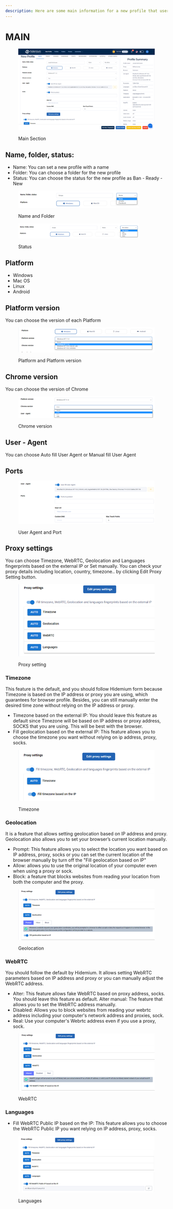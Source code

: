 ```yaml
---
description: Here are some main information for a new profile that users need to fill in
---
```


# MAIN

<figure><img src="../../.gitbook/assets/1.png" alt=""><figcaption><p>Main Section</p></figcaption></figure>

## Name, folder, status:

* Name: You can set a new profile with a name
* Folder: You can choose a folder for the new profile
* Status: You can choose the status for the new profile as Ban - Ready - New

<div>

<figure><img src="../../.gitbook/assets/3.png" alt="" width="375"><figcaption><p>Name and Folder</p></figcaption></figure>

 

<figure><img src="../../.gitbook/assets/4.png" alt="" width="375"><figcaption><p>Status</p></figcaption></figure>

</div>

## Platform

* Windows&#x20;
* Mac OS&#x20;
* Linux&#x20;
* Android

## Platform version

You can choose the version of each Platform

<figure><img src="../../.gitbook/assets/5.png" alt=""><figcaption><p>Platform and Platform version</p></figcaption></figure>

## Chrome version

You can choose the version of Chrome&#x20;

<figure><img src="../../.gitbook/assets/6.png" alt=""><figcaption><p>Chrome version</p></figcaption></figure>

## User - Agent

You can choose Auto fill User Agent or Manual fill User Agent

## Ports

<figure><img src="../../.gitbook/assets/7 (1).png" alt=""><figcaption><p>User Agent and Port</p></figcaption></figure>

## Proxy settings

You can choose Timezone, WebRTC, Geolocation and Languages fingerprints based on the external IP or Set manually. You can check your proxy details including location, country, timezone.. by clicking Edit Proxy Setting button.

<figure><img src="../../.gitbook/assets/8.png" alt=""><figcaption><p>Proxy setting</p></figcaption></figure>

### Timezone

This feature is the default, and you should follow Hidemium form because Timezone is based on the IP address or proxy you are using, which guarantees for browser profile. Besides, you can still manually enter the desired time zone without relying on the IP address or proxy.

* Timezone based on the external IP: You should leave this feature as default since Timezone will be based on IP address or proxy address, SOCKS that you are using. This will be best with the browser.
* Fill geolocation based on the external IP: This feature allows you to choose the timezone you want without relying on ip address, proxy, socks.

<figure><img src="../../.gitbook/assets/9.png" alt=""><figcaption><p>Timezone</p></figcaption></figure>

### **Geolocation**

It is a feature that allows setting geolocation based on IP address and proxy. Geolocation also allows you to set your browser’s current location manually.&#x20;

* Prompt: This feature allows you to select the location you want based on IP address, proxy, socks or you can set the current location of the browser manually by turn off the "Fill geolocation based on IP"
* Allow: allows you to use the original location of your computer even when using a proxy or sock.
* Block:  a feature that blocks websites from reading your location from both the computer and the proxy.



<figure><img src="../../.gitbook/assets/13.png" alt=""><figcaption><p>Geolocation</p></figcaption></figure>

### **WebRTC**

You should follow the default by Hidemium. It allows setting WebRTC parameters based on IP address and proxy or you can manually adjust the WebRTC address.

* Alter: This feature allows fake WebRTC based on proxy address, socks. You should leave this feature as default. Alter manual: The feature that allows you to set the WebRTC address manually.
* Disabled: Allows you to block websites from reading your webrtc address including your computer's network address and proxies, sock.
* Real: Use your computer's Webrtc address even if you use a proxy, sock.

<figure><img src="../../.gitbook/assets/11.png" alt=""><figcaption><p>WebRTC</p></figcaption></figure>

### Languages

* Fill WebRTC Public IP based on the IP: This feature allows you to choose the WebRTC Public IP you want relying on IP address, proxy, socks.

<figure><img src="../../.gitbook/assets/14.png" alt=""><figcaption><p>Languages</p></figcaption></figure>



